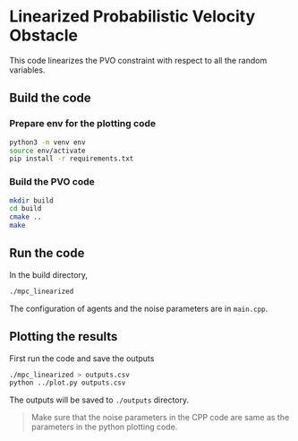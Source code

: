 # Linearized Probabilistic Velocity Obstacle

This code linearizes the PVO constraint with respect to all the random
variables.

## Build the code

### Prepare env for the plotting code
```bash
python3 -m venv env
source env/activate
pip install -r requirements.txt
```

### Build the PVO code

```bash
mkdir build
cd build
cmake ..
make
```

## Run the code

In the build directory,

```bash
./mpc_linearized
```

The configuration of agents and the noise parameters are in `main.cpp`.

## Plotting the results

First run the code and save the outputs

```bash
./mpc_linearized > outputs.csv
python ../plot.py outputs.csv
```

The outputs will be saved to `./outputs` directory.

> Make sure that the noise parameters in the CPP code are same as the
> parameters in the python plotting code.
